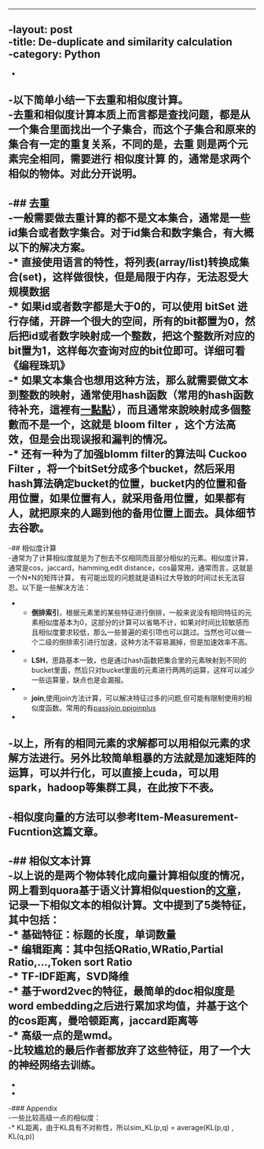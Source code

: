 ----		
 -layout: post		
 -title: De-duplicate and similarity calculation		
 -category: Python		
 ----		
 -		
 -以下简单小结一下去重和相似度计算。  		
 -去重和相似度计算本质上而言都是查找问题，都是从一个集合里面找出一个子集合，而这个子集合和原来的集合有一定的重复关系，不同的是，**去重** 则是两个元素完全相同，需要进行 **相似度计算** 的，通常是求两个相似的物体。对此分开说明。   		
 -		
 -## 去重		
 -一般需要做去重计算的都不是文本集合，通常是一些id集合或者数字集合。对于id集合和数字集合，有大概以下的解决方案。  		
 -* 直接使用语言的特性，将列表(array/list)转换成集合(set)，这样做很快，但是局限于内存，无法忍受大规模数据  		
 -* 如果id或者数字都是大于0的，可以使用 **bitSet** 进行存储，开辟一个很大的空间，所有的bit都置为0，然后把id或者数字映射成一个整数，把这个整数所对应的bit置为1，这样每次查询对应的bit位即可。详细可看《编程珠玑》  		
 -* 如果文本集合也想用这种方法，那么就需要做文本到整数的映射，通常使用hash函数（常用的hash函数待补充，這裡有[一點點](http://cdmaok.github.io/java/2015/12/17/Usual-Hash/)），而且通常來說映射成多個整數而不是一个，这就是 **bloom filter** ，这个方法高效，但是会出现误报和漏判的情况。  		
 -* 还有一种为了加强blomm filter的算法叫 **Cuckoo Filter** ，将一个bitSet分成多个bucket，然后采用hash算法确定bucket的位置，bucket内的位置和备用位置，如果位置有人，就采用备用位置，如果都有人，就把原来的人踢到他的备用位置上面去。具体细节去谷歌。  		
 -		
 -## 相似度计算		
 -通常为了计算相似度就是为了刨去不仅相同而且部分相似的元素。相似度计算，通常是cos，jaccard，hamming,edit distance，cos最常用，通常而言，这就是一个N*N的矩阵计算， 有可能出现的问题就是语料过大导致的时间过长无法容忍。以下是一些解决方法：        		
 -  * **倒排索引**，根据元素里的某些特征进行倒排，一般来说没有相同特征的元素相似度基本为0，这部分的计算可以省略不计，如果对时间比较敏感而且相似度要求较低，那么一些普遍的索引项也可以跳过。当然也可以做一个二级的倒排索引进行加速，这种方法不容易漏掉，但是加速效率不高。  		
 -  * **LSH**，思路基本一致，也是通过hash函数把集合里的元素映射到不同的bucket里面，然后只对bucket里面的元素进行两两的运算，这样可以减少一些运算量，缺点也是会漏报。  		
 -  * **join**,使用join方法计算，可以解决特征过多的问题,但可能有限制使用的相似度函数。常用的有[passjoin](找不到了),[ppjoinplus](http://code.google.com/p/ppjoinplus)  		
 -		
 -以上，所有的相同元素的求解都可以用相似元素的求解方法进行。另外比较简单粗暴的方法就是加速矩阵的运算，可以并行化，可以直接上cuda，可以用spark，hadoop等集群工具，在此按下不表。		
 -		
 -相似度向量的方法可以参考Item-Measurement-Fucntion这篇文章。		
 -		
 -## 相似文本计算		
 -以上说的是两个物体转化成向量计算相似度的情况，网上看到quora基于语义计算相似question的[文章](https://www.linkedin.com/pulse/duplicate-quora-question-abhishek-thakur)，记录一下相似文本的相似计算。文中提到了5类特征，其中包括：		
 -* 基础特征：标题的长度，单词数量		
 -* 编辑距离：其中包括QRatio,WRatio,Partial Ratio,...,Token sort Ratio		
 -* TF-IDF距离，SVD降维		
 -* 基于word2vec的特征，最简单的doc相似度是word embedding之后进行累加求均值，并基于这个的cos距离，曼哈顿距离，jaccard距离等		
 -* 高级一点的是wmd。		
 -比较尴尬的最后作者都放弃了这些特征，用了一个大的神经网络去训练。		
 -		
 -		
 -		
 -### Appendix		
 -一些比较高级一点的相似度：		
 -* KL距离，由于KL具有不对称性，所以sim_KL(p,q) = average(KL(p,q) , KL(q,p))
